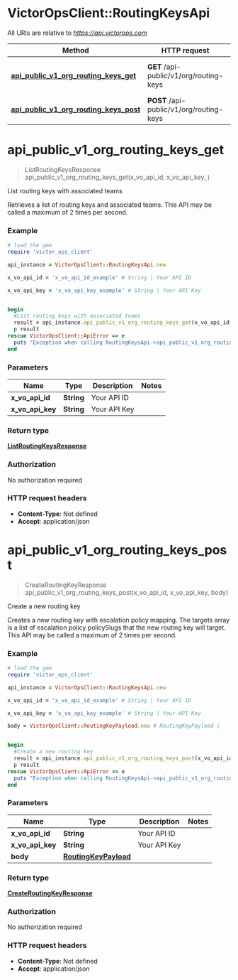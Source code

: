 # VictorOpsClient::RoutingKeysApi

All URIs are relative to *https://api.victorops.com*

| Method                                                                                           | HTTP request                             | Description                             |
| ------------------------------------------------------------------------------------------------ | ---------------------------------------- | --------------------------------------- |
| [**api_public_v1_org_routing_keys_get**](RoutingKeysApi.md#api_public_v1_org_routing_keys_get)   | **GET** /api-public/v1/org/routing-keys  | List routing keys with associated teams |
| [**api_public_v1_org_routing_keys_post**](RoutingKeysApi.md#api_public_v1_org_routing_keys_post) | **POST** /api-public/v1/org/routing-keys | Create a new routing key                |

# **api_public_v1_org_routing_keys_get**

> ListRoutingKeysResponse api_public_v1_org_routing_keys_get(x_vo_api_id, x_vo_api_key, )

List routing keys with associated teams

Retrieves a list of routing keys and associated teams. This API may be called a maximum of 2 times per second.

### Example

```ruby
# load the gem
require 'victor_ops_client'

api_instance = VictorOpsClient::RoutingKeysApi.new

x_vo_api_id = 'x_vo_api_id_example' # String | Your API ID

x_vo_api_key = 'x_vo_api_key_example' # String | Your API Key


begin
  #List routing keys with associated teams
  result = api_instance.api_public_v1_org_routing_keys_get(x_vo_api_id, x_vo_api_key, )
  p result
rescue VictorOpsClient::ApiError => e
  puts "Exception when calling RoutingKeysApi->api_public_v1_org_routing_keys_get: #{e}"
end
```

### Parameters

| Name             | Type       | Description  | Notes |
| ---------------- | ---------- | ------------ | ----- |
| **x_vo_api_id**  | **String** | Your API ID  |
| **x_vo_api_key** | **String** | Your API Key |

### Return type

[**ListRoutingKeysResponse**](ListRoutingKeysResponse.md)

### Authorization

No authorization required

### HTTP request headers

- **Content-Type**: Not defined
- **Accept**: application/json

# **api_public_v1_org_routing_keys_post**

> CreateRoutingKeyResponse api_public_v1_org_routing_keys_post(x_vo_api_id, x_vo_api_key, body)

Create a new routing key

Creates a new routing key with escalation policy mapping. The targets array is a list of escalation policy policySlugs that the new routing key will target. This API may be called a maximum of 2 times per second.

### Example

```ruby
# load the gem
require 'victor_ops_client'

api_instance = VictorOpsClient::RoutingKeysApi.new

x_vo_api_id = 'x_vo_api_id_example' # String | Your API ID

x_vo_api_key = 'x_vo_api_key_example' # String | Your API Key

body = VictorOpsClient::RoutingKeyPayload.new # RoutingKeyPayload |


begin
  #Create a new routing key
  result = api_instance.api_public_v1_org_routing_keys_post(x_vo_api_id, x_vo_api_key, body)
  p result
rescue VictorOpsClient::ApiError => e
  puts "Exception when calling RoutingKeysApi->api_public_v1_org_routing_keys_post: #{e}"
end
```

### Parameters

| Name             | Type                                          | Description  | Notes |
| ---------------- | --------------------------------------------- | ------------ | ----- |
| **x_vo_api_id**  | **String**                                    | Your API ID  |
| **x_vo_api_key** | **String**                                    | Your API Key |
| **body**         | [**RoutingKeyPayload**](RoutingKeyPayload.md) |              |

### Return type

[**CreateRoutingKeyResponse**](CreateRoutingKeyResponse.md)

### Authorization

No authorization required

### HTTP request headers

- **Content-Type**: Not defined
- **Accept**: application/json
